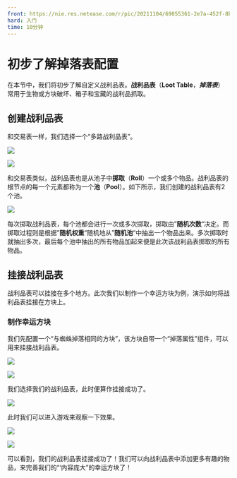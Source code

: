 ```yaml
---
front: https://nie.res.netease.com/r/pic/20211104/69055361-2e7a-452f-8b1a-f23e1262a03a.jpg
hard: 入门
time: 10分钟
---
```


# 初步了解掉落表配置

在本节中，我们将初步了解自定义战利品表。**战利品表**（**Loot Table**，***掉落表***）常用于生物或方块破坏、箱子和宝藏的战利品抓取。

## 创建战利品表

和交易表一样，我们选择一个“多路战利品表”。

![](./images/6.6_loot.png)

![](./images/6.6_loot_property.png)

和交易表类似，战利品表也是从池子中**掷取**（**Roll**）一个或多个物品。战利品表的根节点的每一个元素都称为一个**池**（**Pool**）。如下所示，我们创建的战利品表有2个池。

![](./images/6.6_pools_expand_2.png)

每次掷取战利品表，每个池都会进行一次或多次掷取，掷取由”**随机次数**“决定。而掷取过程则是根据”**随机权重**“随机地从”**随机池**“中抽出一个物品出来。多次掷取时就抽出多次，最后每个池中抽出的所有物品加起来便是此次该战利品表掷取的所有物品。

## 挂接战利品表

战利品表可以挂接在多个地方。此次我们以制作一个幸运方块为例，演示如何将战利品表挂接在方块上。

### 制作幸运方块

我们先配置一个“与蜘蛛掉落相同的方块”，该方块自带一个“掉落属性”组件，可以用来挂接战利品表。

![](./images/6.6_lucky_block.png)

![](./images/6.6_drop_property.png)

我们选择我们的战利品表，此时便算作挂接成功了。

![](./images/6.6_loot_table_select.png)

此时我们可以进入游戏来观察一下效果。

![](./images/6.6_lucky_destroying.png)

![](./images/6.6_lucky_destroyed.png)

可以看到，我们的战利品表挂接成功了！我们可以向战利品表中添加更多有趣的物品，来完善我们的“‘内容庞大”的幸运方块了！